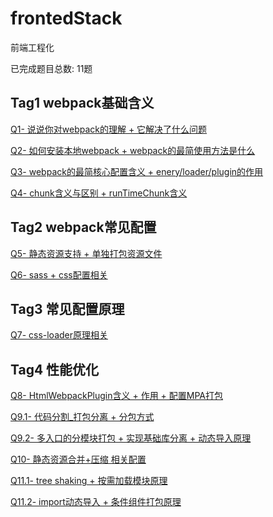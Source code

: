 # frontedStack

前端工程化

已完成题目总数: 11题


## Tag1 webpack基础含义

[Q1- 说说你对webpack的理解 + 它解决了什么问题]()

[Q2- 如何安装本地webpack + webpack的最简使用方法是什么]()

[Q3- webpack的最简核心配置含义 + enery/loader/plugin的作用]()

[Q4- chunk含义与区别 + runTimeChunk含义]()



## Tag2 webpack常见配置

[Q5- 静态资源支持 + 单独打包资源文件]()

[Q6- sass + css配置相关]()



## Tag3 常见配置原理

[Q7- css-loader原理相关]()



## Tag4 性能优化

[Q8- HtmlWebpackPlugin含义 + 作用 + 配置MPA打包]()

[Q9.1- 代码分割_打包分离 + 分包方式]()

[Q9.2- 多入口的分模块打包 + 实现基础库分离 + 动态导入原理]()

[Q10- 静态资源合并+压缩 相关配置]()

[Q11.1- tree shaking + 按需加载模块原理]()

[Q11.2- import动态导入 + 条件组件打包原理]()



